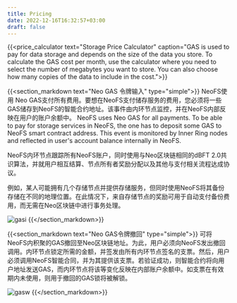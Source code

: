 ```yaml
---
title: Pricing
date: 2022-12-16T16:32:57+03:00
draft: false
---
```


{{<price_calculator text="Storage Price Calculator" caption="GAS is used to pay for data storage and depends on the size of the data you store. To calculate the GAS cost per month, use the calculator where you need to select the number of megabytes you want to store. You can also choose how many copies of the data to include in the cost.">}}

{{<section_markdown text="Neo GAS 令牌输入" type="simple">}}
  NeoFS使用 Neo GAS支付所有费用。要想在NeoFS支付储存服务的费用，您必须将一些GAS储存到NeoFS的智能合约地址。该事件由内环节点监控，并在NeoFS内部反映在用户的账户余额中。 NeoFS uses Neo GAS for all payments. To be able to pay for storage services in NeoFS, the one has to deposit some GAS to NeoFS smart contract address. This event is monitored by Inner Ring nodes and reflected in user's account balance internally in NeoFS.

  NeoFS内环节点跟踪所有NeoFS账户，同时使用与Neo区块链相同的dBFT 2.0共识算法，并就用户相互结算、节点所有者奖励分配以及其他与支付相关流程达成协议。

  例如，某人可能拥有几个存储节点并提供存储服务，但同时使用NeoFS将其备份存储在不同的地理位置。在此情况下，来自存储节点的奖励可用于自动支付备份费用，而无需在Neo区块链中进行事务处理。

  ![gasi](/images/pages/gasi.png)
{{</section_markdown>}}

{{<section_markdown text="Neo GAS令牌撤回" type="simple">}}
  可将NeoFS内积聚的GAS撤回至Neo区块链地址。为此，用户必须向NeoFS发出撤回调用。内环节点锁定所需的金额，并签发由所有内环节点签名的支票。然后，用户必须调用NeoFS智能合同，并为其提供该支票。若验证成功，则智能合约将向用户地址发送GAS，而内环节点将该等变化反映在内部账户余额中。如支票在有效期内未使用，则用于撤回的GAS锁将被解锁。

  ![gasw](/images/pages/gasw.png)
{{</section_markdown>}}
